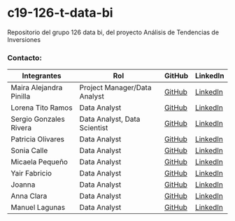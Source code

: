 # c19-126-t-data-bi
Repositorio del grupo 126 data bi, del proyecto Análisis de Tendencias de Inversiones


###  Contacto:

| Integrantes          | Rol                                     | GitHub                                        | LinkedIn                                                                           |
|----------------------|-----------------------------------------|-----------------------------------------------|------------------------------------------------------------------------------------|
| Maira Alejandra Pinilla   | Project Manager/Data Analyst      | [GitHub](https://github.com/Malejandrapin)  | [LinkedIn](www.linkedin.com/in/maira-alejandra-pinilla-pinilla)       |
| Lorena Tito Ramos       | Data Analyst                       | [GitHub]()       | [LinkedIn]()                                 |
| Sergio Gonzales Rivera | Data Analyst, Data Scientist      | [GitHub]() | [LinkedIn]()   
| Patricia Olivares | Data Analyst                          | [GitHub](https://github.com/Patricia0livares)  | [LinkedIn]()  
| Sonia Calle   | Data Analyst                          | [GitHub](https://github.com/SoniaCalle)  | [LinkedIn](https://www.linkedin.com/in/sonia-calle)  
| Micaela Pequeño   | Data Analyst                          | [GitHub]()  | [LinkedIn]()  
| Yair Fabricio   | Data Analyst                          | [GitHub]()  | [LinkedIn]()  |
| Joanna   | Data Analyst                          | [GitHub]()  | [LinkedIn]()  |
| Anna Clara   | Data Analyst                          | [GitHub]()  | [LinkedIn]()  |
| Manuel Lagunas   | Data Analyst                          | [GitHub]()  | [LinkedIn]()  |
